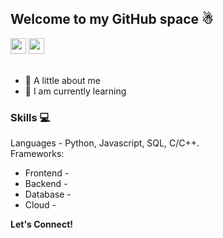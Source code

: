 ## Welcome to my GitHub space ☃
[<img src="https://img.shields.io/badge/LinkedIn-0077B5?logo=linkedin&logoColor=white" height="25" />](https://www.linkedin.com/in/rahul7218/)
<img src="https://img.shields.io/badge/contactme@rahulp.dev-D14836?logo=gmail&logoColor=white" height="25" /> <br><br>
- 🌟 A little about me<br>
- 🌱 I am currently learning

### Skills 💻
Languages - Python, Javascript, SQL, C/C++. <br>
Frameworks:
- Frontend - 
- Backend - 
- Database - 
- Cloud - 

<h>**Let's Connect!**</h>
